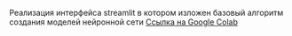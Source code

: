 Реализация интерфейса streamlit в котором изложен базовый алгоритм создания моделей нейронной сети
[Ссылка на Google Colab](https://colab.research.google.com/drive/1swTsjO0VK1eawIfyLG2lsZBPqKfKBBCj?usp=sharing)
